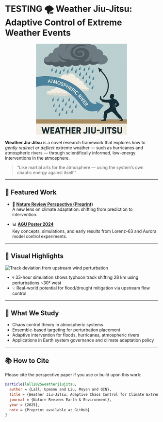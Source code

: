 # TESTING 🌪️ Weather Jiu-Jitsu: Adaptive Control of Extreme Weather Events

<p align="center">
  <img src="./media/wjj-funny.png" width="300"/>
</p>

**Weather Jiu-Jitsu** is a novel research framework that explores how to *gently redirect or deflect* extreme weather — such as hurricanes and atmospheric rivers — through scientifically informed, low-energy interventions in the atmosphere.

> “Like martial arts for the atmosphere — using the system’s own chaotic energy against itself.”

---

## 📄 Featured Work

- 🔬 **[Nature Review Perspective (Preprint)](./papers/weatherjiujitsu-perspective.pdf)**  
  A new lens on climate adaptation: shifting from prediction to intervention.

- 📊 **[AGU Poster 2024](./papers/AGU-poster-dec2024.pdf)**  
  Key concepts, simulations, and early results from Lorenz-63 and Aurora model control experiments.

---

## 🎥 Visual Highlights

![Track deviation from upstream wind perturbation](./media/AR-path-shift.gif)

- 🌀 33-hour simulation shows typhoon track shifting 28 km using perturbations ~30° west
- 💡 Real-world potential for flood/drought mitigation via upstream flow control

---

## 🧠 What We Study

- Chaos control theory in atmospheric systems  
- Ensemble-based targeting for perturbation placement  
- Adaptive intervention for floods, hurricanes, atmospheric rivers  
- Applications in Earth system governance and climate adaptation policy

---

## 📚 How to Cite

Please cite the perspective paper if you use or build upon this work:

```bibtex
@article{lall2025weatherjiujitsu,
  author = {Lall, Upmanu and Liu, Moyan and QIN},
  title = {Weather Jiu-Jitsu: Adaptive Chaos Control for Climate Extremes},
  journal = {Nature Reviews Earth & Environment},
  year = {2025},
  note = {Preprint available at GitHub}
}
